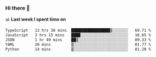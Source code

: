 ### Hi there 👋

<!--
**DBvc/DBvc** is a ✨ _special_ ✨ repository because its `README.md` (this file) appears on your GitHub profile.

Here are some ideas to get you started:

- 🔭 I’m currently working on ...
- 🌱 I’m currently learning ...
- 👯 I’m looking to collaborate on ...
- 🤔 I’m looking for help with ...
- 💬 Ask me about ...
- 📫 How to reach me: ...
- 😄 Pronouns: ...
- ⚡ Fun fact: ...
-->

📊 **Last week I spent time on**
<!--START_SECTION:waka-->

```txt
TypeScript   13 hrs 38 mins  █████████████████▒░░░░░░░   69.71 %
JavaScript   3 hrs 15 mins   ████░░░░░░░░░░░░░░░░░░░░░   16.65 %
JSON         1 hr 49 mins    ██▒░░░░░░░░░░░░░░░░░░░░░░   09.33 %
YAML         20 mins         ▒░░░░░░░░░░░░░░░░░░░░░░░░   01.77 %
Python       14 mins         ▒░░░░░░░░░░░░░░░░░░░░░░░░   01.20 %
```

<!--END_SECTION:waka-->
